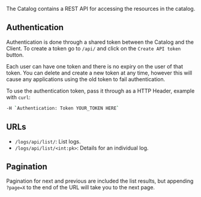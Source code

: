 The Catalog contains a REST API for accessing the resources in the catalog.

## Authentication

Authentication is done through a shared token between the Catalog and the Client. To create a token go to `/api/` and click on the `Create API token` button.

Each user can have one token and there is no expiry on the user of that token. You can delete and create a new token at any time, however this will cause any applications using the old token to fail authentication.

To use the authentication token, pass it through as a HTTP Header, example with `curl`:

```bash
-H `Authentication: Token YOUR_TOKEN HERE`
```

## URLs

* `/logs/api/list/`: List logs.
* `/logs/api/list/<int:pk>`: Details for an individual log.

## Pagination

Pagination for next and previous are included the list results, but appending `?page=X` to the end of the URL will take you to the next page.